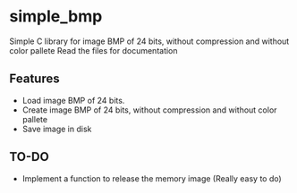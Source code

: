 # simple_bmp
Simple C library for image BMP of 24 bits, without compression and without color pallete
Read the files for documentation

## Features 
- Load image BMP of 24 bits.
- Create image BMP of 24 bits, without compression and without color pallete
- Save image in disk

## TO-DO
- Implement a function to release the memory image (Really easy to do)
